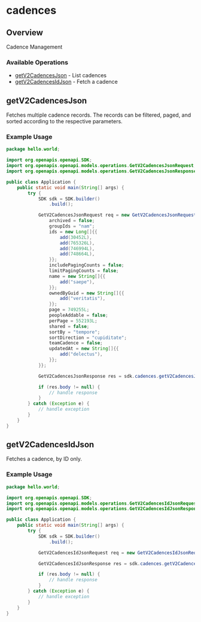 # cadences

## Overview

Cadence Management

### Available Operations

* [getV2CadencesJson](#getv2cadencesjson) - List cadences
* [getV2CadencesIdJson](#getv2cadencesidjson) - Fetch a cadence

## getV2CadencesJson

Fetches multiple cadence records. The records can be filtered, paged, and sorted according to
the respective parameters.


### Example Usage

```java
package hello.world;

import org.openapis.openapi.SDK;
import org.openapis.openapi.models.operations.GetV2CadencesJsonRequest;
import org.openapis.openapi.models.operations.GetV2CadencesJsonResponse;

public class Application {
    public static void main(String[] args) {
        try {
            SDK sdk = SDK.builder()
                .build();

            GetV2CadencesJsonRequest req = new GetV2CadencesJsonRequest() {{
                archived = false;
                groupIds = "nam";
                ids = new Long[]{{
                    add(30452L),
                    add(765326L),
                    add(746994L),
                    add(748664L),
                }};
                includePagingCounts = false;
                limitPagingCounts = false;
                name = new String[]{{
                    add("saepe"),
                }};
                ownedByGuid = new String[]{{
                    add("veritatis"),
                }};
                page = 749255L;
                peopleAddable = false;
                perPage = 552193L;
                shared = false;
                sortBy = "tempore";
                sortDirection = "cupiditate";
                teamCadence = false;
                updatedAt = new String[]{{
                    add("delectus"),
                }};
            }};            

            GetV2CadencesJsonResponse res = sdk.cadences.getV2CadencesJson(req);

            if (res.body != null) {
                // handle response
            }
        } catch (Exception e) {
            // handle exception
        }
    }
}
```

## getV2CadencesIdJson

Fetches a cadence, by ID only.


### Example Usage

```java
package hello.world;

import org.openapis.openapi.SDK;
import org.openapis.openapi.models.operations.GetV2CadencesIdJsonRequest;
import org.openapis.openapi.models.operations.GetV2CadencesIdJsonResponse;

public class Application {
    public static void main(String[] args) {
        try {
            SDK sdk = SDK.builder()
                .build();

            GetV2CadencesIdJsonRequest req = new GetV2CadencesIdJsonRequest("dolorem");            

            GetV2CadencesIdJsonResponse res = sdk.cadences.getV2CadencesIdJson(req);

            if (res.body != null) {
                // handle response
            }
        } catch (Exception e) {
            // handle exception
        }
    }
}
```
